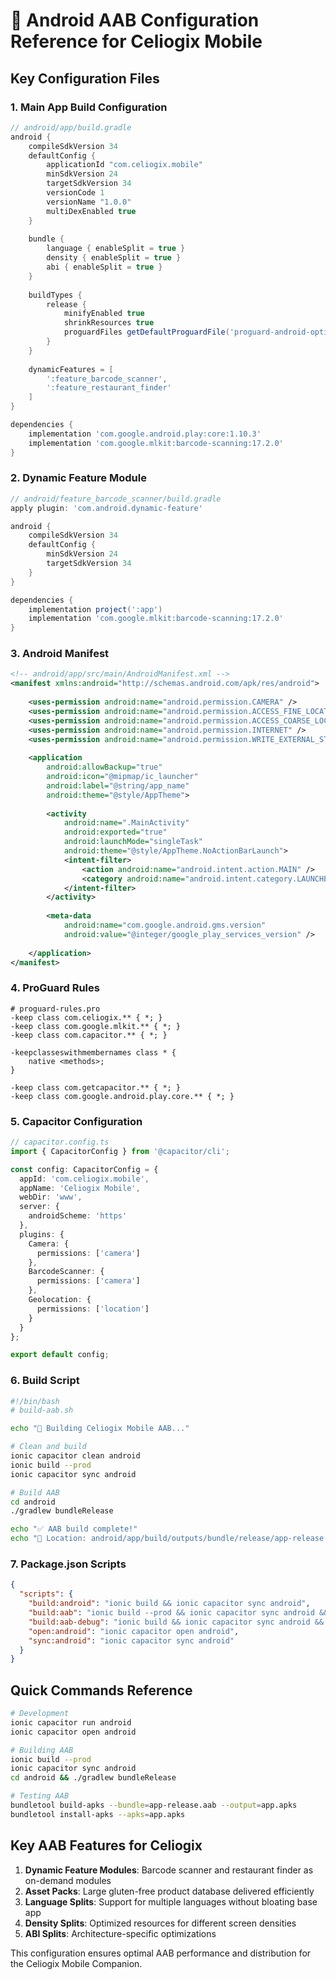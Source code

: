 # 📱 Android AAB Configuration Reference for Celiogix Mobile

## Key Configuration Files

### 1. Main App Build Configuration
```gradle
// android/app/build.gradle
android {
    compileSdkVersion 34
    defaultConfig {
        applicationId "com.celiogix.mobile"
        minSdkVersion 24
        targetSdkVersion 34
        versionCode 1
        versionName "1.0.0"
        multiDexEnabled true
    }
    
    bundle {
        language { enableSplit = true }
        density { enableSplit = true }
        abi { enableSplit = true }
    }
    
    buildTypes {
        release {
            minifyEnabled true
            shrinkResources true
            proguardFiles getDefaultProguardFile('proguard-android-optimize.txt'), 'proguard-rules.pro'
        }
    }
    
    dynamicFeatures = [
        ':feature_barcode_scanner',
        ':feature_restaurant_finder'
    ]
}

dependencies {
    implementation 'com.google.android.play:core:1.10.3'
    implementation 'com.google.mlkit:barcode-scanning:17.2.0'
}
```

### 2. Dynamic Feature Module
```gradle
// android/feature_barcode_scanner/build.gradle
apply plugin: 'com.android.dynamic-feature'

android {
    compileSdkVersion 34
    defaultConfig {
        minSdkVersion 24
        targetSdkVersion 34
    }
}

dependencies {
    implementation project(':app')
    implementation 'com.google.mlkit:barcode-scanning:17.2.0'
}
```

### 3. Android Manifest
```xml
<!-- android/app/src/main/AndroidManifest.xml -->
<manifest xmlns:android="http://schemas.android.com/apk/res/android">
    
    <uses-permission android:name="android.permission.CAMERA" />
    <uses-permission android:name="android.permission.ACCESS_FINE_LOCATION" />
    <uses-permission android:name="android.permission.ACCESS_COARSE_LOCATION" />
    <uses-permission android:name="android.permission.INTERNET" />
    <uses-permission android:name="android.permission.WRITE_EXTERNAL_STORAGE" />
    
    <application
        android:allowBackup="true"
        android:icon="@mipmap/ic_launcher"
        android:label="@string/app_name"
        android:theme="@style/AppTheme">
        
        <activity
            android:name=".MainActivity"
            android:exported="true"
            android:launchMode="singleTask"
            android:theme="@style/AppTheme.NoActionBarLaunch">
            <intent-filter>
                <action android:name="android.intent.action.MAIN" />
                <category android:name="android.intent.category.LAUNCHER" />
            </intent-filter>
        </activity>
        
        <meta-data
            android:name="com.google.android.gms.version"
            android:value="@integer/google_play_services_version" />
            
    </application>
</manifest>
```

### 4. ProGuard Rules
```proguard
# proguard-rules.pro
-keep class com.celiogix.** { *; }
-keep class com.google.mlkit.** { *; }
-keep class com.capacitor.** { *; }

-keepclasseswithmembernames class * {
    native <methods>;
}

-keep class com.getcapacitor.** { *; }
-keep class com.google.android.play.core.** { *; }
```

### 5. Capacitor Configuration
```typescript
// capacitor.config.ts
import { CapacitorConfig } from '@capacitor/cli';

const config: CapacitorConfig = {
  appId: 'com.celiogix.mobile',
  appName: 'Celiogix Mobile',
  webDir: 'www',
  server: {
    androidScheme: 'https'
  },
  plugins: {
    Camera: {
      permissions: ['camera']
    },
    BarcodeScanner: {
      permissions: ['camera']
    },
    Geolocation: {
      permissions: ['location']
    }
  }
};

export default config;
```

### 6. Build Script
```bash
#!/bin/bash
# build-aab.sh

echo "🚀 Building Celiogix Mobile AAB..."

# Clean and build
ionic capacitor clean android
ionic build --prod
ionic capacitor sync android

# Build AAB
cd android
./gradlew bundleRelease

echo "✅ AAB build complete!"
echo "📱 Location: android/app/build/outputs/bundle/release/app-release.aab"
```

### 7. Package.json Scripts
```json
{
  "scripts": {
    "build:android": "ionic build && ionic capacitor sync android",
    "build:aab": "ionic build --prod && ionic capacitor sync android && cd android && ./gradlew bundleRelease",
    "build:aab-debug": "ionic build && ionic capacitor sync android && cd android && ./gradlew bundleDebug",
    "open:android": "ionic capacitor open android",
    "sync:android": "ionic capacitor sync android"
  }
}
```

## Quick Commands Reference

```bash
# Development
ionic capacitor run android
ionic capacitor open android

# Building AAB
ionic build --prod
ionic capacitor sync android
cd android && ./gradlew bundleRelease

# Testing AAB
bundletool build-apks --bundle=app-release.aab --output=app.apks
bundletool install-apks --apks=app.apks
```

## Key AAB Features for Celiogix

1. **Dynamic Feature Modules**: Barcode scanner and restaurant finder as on-demand modules
2. **Asset Packs**: Large gluten-free product database delivered efficiently
3. **Language Splits**: Support for multiple languages without bloating base app
4. **Density Splits**: Optimized resources for different screen densities
5. **ABI Splits**: Architecture-specific optimizations

This configuration ensures optimal AAB performance and distribution for the Celiogix Mobile Companion.
